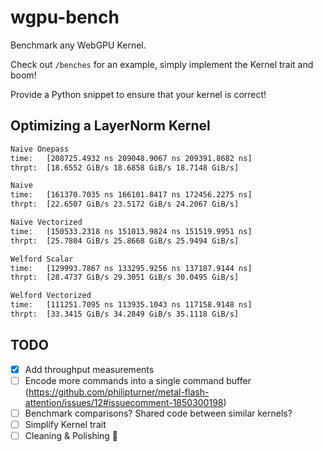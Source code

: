 # wgpu-bench

Benchmark any WebGPU Kernel.

Check out `/benches` for an example, simply implement the Kernel trait and boom!

Provide a Python snippet to ensure that your kernel is correct!

## Optimizing a LayerNorm Kernel
```bash
Naive Onepass
time:   [208725.4932 ns 209048.9067 ns 209391.8682 ns]
thrpt:  [18.6552 GiB/s 18.6858 GiB/s 18.7148 GiB/s]

Naive
time:   [161370.7035 ns 166101.8417 ns 172456.2275 ns]
thrpt:  [22.6507 GiB/s 23.5172 GiB/s 24.2067 GiB/s]

Naive Vectorized
time:   [150533.2318 ns 151013.9824 ns 151519.9951 ns]
thrpt:  [25.7804 GiB/s 25.8668 GiB/s 25.9494 GiB/s]

Welford Scalar
time:   [129993.7867 ns 133295.9256 ns 137187.9144 ns]
thrpt:  [28.4737 GiB/s 29.3051 GiB/s 30.0495 GiB/s]

Welford Vectorized
time:   [111251.7095 ns 113935.1043 ns 117158.9148 ns]
thrpt:  [33.3415 GiB/s 34.2849 GiB/s 35.1118 GiB/s]
```

## TODO

- [x] Add throughput measurements
- [ ] Encode more commands into a single command buffer (https://github.com/philipturner/metal-flash-attention/issues/12#issuecomment-1850300198)
- [ ] Benchmark comparisons? Shared code between similar kernels?
- [ ] Simplify Kernel trait
- [ ] Cleaning & Polishing 🧽

